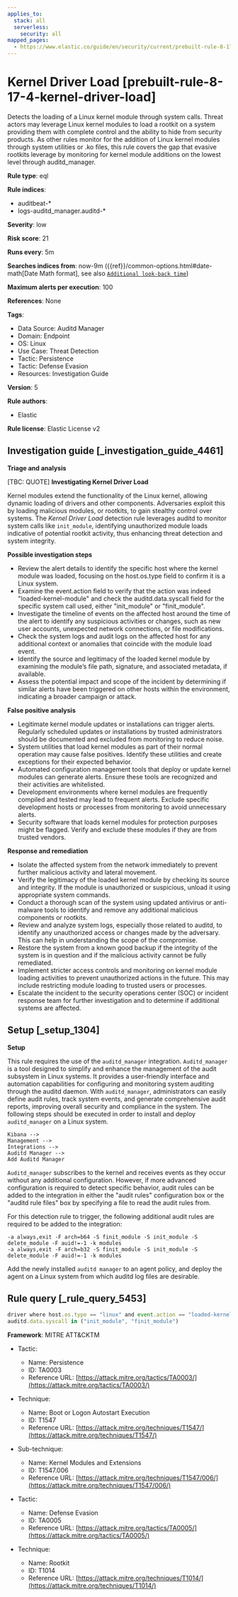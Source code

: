 ```yaml
---
applies_to:
  stack: all
  serverless:
    security: all
mapped_pages:
  - https://www.elastic.co/guide/en/security/current/prebuilt-rule-8-17-4-kernel-driver-load.html
---
```


# Kernel Driver Load [prebuilt-rule-8-17-4-kernel-driver-load]

Detects the loading of a Linux kernel module through system calls. Threat actors may leverage Linux kernel modules to load a rootkit on a system providing them with complete control and the ability to hide from security products. As other rules monitor for the addition of Linux kernel modules through system utilities or .ko files, this rule covers the gap that evasive rootkits leverage by monitoring for kernel module additions on the lowest level through auditd_manager.

**Rule type**: eql

**Rule indices**:

* auditbeat-*
* logs-auditd_manager.auditd-*

**Severity**: low

**Risk score**: 21

**Runs every**: 5m

**Searches indices from**: now-9m ({{ref}}/common-options.html#date-math[Date Math format], see also [`Additional look-back time`](docs-content://solutions/security/detect-and-alert/create-detection-rule.md#rule-schedule))

**Maximum alerts per execution**: 100

**References**: None

**Tags**:

* Data Source: Auditd Manager
* Domain: Endpoint
* OS: Linux
* Use Case: Threat Detection
* Tactic: Persistence
* Tactic: Defense Evasion
* Resources: Investigation Guide

**Version**: 5

**Rule authors**:

* Elastic

**Rule license**: Elastic License v2

## Investigation guide [_investigation_guide_4461]

**Triage and analysis**

[TBC: QUOTE]
**Investigating Kernel Driver Load**

Kernel modules extend the functionality of the Linux kernel, allowing dynamic loading of drivers and other components. Adversaries exploit this by loading malicious modules, or rootkits, to gain stealthy control over systems. The *Kernel Driver Load* detection rule leverages auditd to monitor system calls like `init_module`, identifying unauthorized module loads indicative of potential rootkit activity, thus enhancing threat detection and system integrity.

**Possible investigation steps**

* Review the alert details to identify the specific host where the kernel module was loaded, focusing on the host.os.type field to confirm it is a Linux system.
* Examine the event.action field to verify that the action was indeed "loaded-kernel-module" and check the auditd.data.syscall field for the specific system call used, either "init_module" or "finit_module".
* Investigate the timeline of events on the affected host around the time of the alert to identify any suspicious activities or changes, such as new user accounts, unexpected network connections, or file modifications.
* Check the system logs and audit logs on the affected host for any additional context or anomalies that coincide with the module load event.
* Identify the source and legitimacy of the loaded kernel module by examining the module’s file path, signature, and associated metadata, if available.
* Assess the potential impact and scope of the incident by determining if similar alerts have been triggered on other hosts within the environment, indicating a broader campaign or attack.

**False positive analysis**

* Legitimate kernel module updates or installations can trigger alerts. Regularly scheduled updates or installations by trusted administrators should be documented and excluded from monitoring to reduce noise.
* System utilities that load kernel modules as part of their normal operation may cause false positives. Identify these utilities and create exceptions for their expected behavior.
* Automated configuration management tools that deploy or update kernel modules can generate alerts. Ensure these tools are recognized and their activities are whitelisted.
* Development environments where kernel modules are frequently compiled and tested may lead to frequent alerts. Exclude specific development hosts or processes from monitoring to avoid unnecessary alerts.
* Security software that loads kernel modules for protection purposes might be flagged. Verify and exclude these modules if they are from trusted vendors.

**Response and remediation**

* Isolate the affected system from the network immediately to prevent further malicious activity and lateral movement.
* Verify the legitimacy of the loaded kernel module by checking its source and integrity. If the module is unauthorized or suspicious, unload it using appropriate system commands.
* Conduct a thorough scan of the system using updated antivirus or anti-malware tools to identify and remove any additional malicious components or rootkits.
* Review and analyze system logs, especially those related to auditd, to identify any unauthorized access or changes made by the adversary. This can help in understanding the scope of the compromise.
* Restore the system from a known good backup if the integrity of the system is in question and if the malicious activity cannot be fully remediated.
* Implement stricter access controls and monitoring on kernel module loading activities to prevent unauthorized actions in the future. This may include restricting module loading to trusted users or processes.
* Escalate the incident to the security operations center (SOC) or incident response team for further investigation and to determine if additional systems are affected.


## Setup [_setup_1304]

**Setup**

This rule requires the use of the `auditd_manager` integration. `Auditd_manager` is a tool designed to simplify and enhance the management of the audit subsystem in Linux systems. It provides a user-friendly interface and automation capabilities for configuring and monitoring system auditing through the auditd daemon. With `auditd_manager`, administrators can easily define audit rules, track system events, and generate comprehensive audit reports, improving overall security and compliance in the system. The following steps should be executed in order to install and deploy `auditd_manager` on a Linux system.

```
Kibana -->
Management -->
Integrations -->
Auditd Manager -->
Add Auditd Manager
```

`Auditd_manager` subscribes to the kernel and receives events as they occur without any additional configuration. However, if more advanced configuration is required to detect specific behavior, audit rules can be added to the integration in either the "audit rules" configuration box or the "auditd rule files" box by specifying a file to read the audit rules from.

For this detection rule to trigger, the following additional audit rules are required to be added to the integration:

```
-a always,exit -F arch=b64 -S finit_module -S init_module -S delete_module -F auid!=-1 -k modules
-a always,exit -F arch=b32 -S finit_module -S init_module -S delete_module -F auid!=-1 -k modules
```

Add the newly installed `auditd manager` to an agent policy, and deploy the agent on a Linux system from which auditd log files are desirable.


## Rule query [_rule_query_5453]

```js
driver where host.os.type == "linux" and event.action == "loaded-kernel-module" and
auditd.data.syscall in ("init_module", "finit_module")
```

**Framework**: MITRE ATT&CKTM

* Tactic:

    * Name: Persistence
    * ID: TA0003
    * Reference URL: [https://attack.mitre.org/tactics/TA0003/](https://attack.mitre.org/tactics/TA0003/)

* Technique:

    * Name: Boot or Logon Autostart Execution
    * ID: T1547
    * Reference URL: [https://attack.mitre.org/techniques/T1547/](https://attack.mitre.org/techniques/T1547/)

* Sub-technique:

    * Name: Kernel Modules and Extensions
    * ID: T1547.006
    * Reference URL: [https://attack.mitre.org/techniques/T1547/006/](https://attack.mitre.org/techniques/T1547/006/)

* Tactic:

    * Name: Defense Evasion
    * ID: TA0005
    * Reference URL: [https://attack.mitre.org/tactics/TA0005/](https://attack.mitre.org/tactics/TA0005/)

* Technique:

    * Name: Rootkit
    * ID: T1014
    * Reference URL: [https://attack.mitre.org/techniques/T1014/](https://attack.mitre.org/techniques/T1014/)



